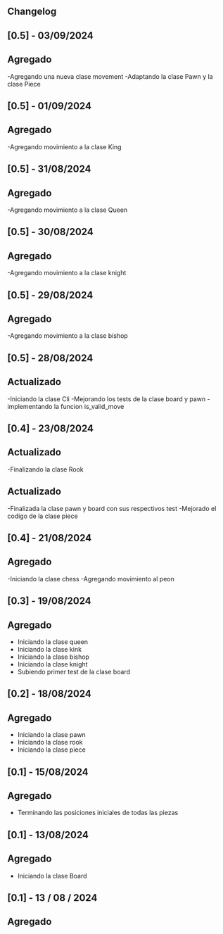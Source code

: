 ## Changelog
## [0.5] - 03/09/2024

## Agregado

-Agregando una nueva clase movement
-Adaptando la clase Pawn y la clase Piece

## [0.5] - 01/09/2024

## Agregado

-Agregando movimiento a la clase King

## [0.5] - 31/08/2024

## Agregado

-Agregando movimiento a la clase Queen

## [0.5] - 30/08/2024

## Agregado

-Agregando movimiento a la clase knight

## [0.5] - 29/08/2024

## Agregado

-Agregando movimiento a la clase bishop

## [0.5] - 28/08/2024

## Actualizado

-Iniciando la clase Cli
-Mejorando los tests de la clase board y pawn
-implementando la funcion is_valid_move

## [0.4] - 23/08/2024

## Actualizado

-Finalizando la clase Rook

## Actualizado

-Finalizada la clase pawn y board con sus respectivos test
-Mejorado el codigo de la clase piece

## [0.4] - 21/08/2024

## Agregado

-Iniciando la clase chess
-Agregando movimiento al peon

## [0.3] - 19/08/2024

## Agregado

- Iniciando la clase queen
- Iniciando la clase kink
- Iniciando la clase bishop
- Iniciando la clase knight
- Subiendo primer test de la clase board

## [0.2] - 18/08/2024

## Agregado

- Iniciando la clase pawn
- Iniciando la clase rook
- Iniciando la clase piece 

## [0.1] - 15/08/2024

## Agregado

- Terminando las posiciones iniciales de todas las piezas

## [0.1] - 13/08/2024

## Agregado

- Iniciando la clase Board

## [0.1] - 13 / 08 / 2024

## Agregado

